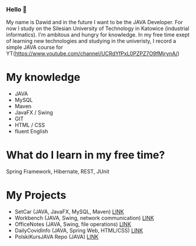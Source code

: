 ### Hello 👋
My name is Dawid and in the future I want to be the JAVA Developer. For now I study on the Silesian University of Technology in Katowice (industrial informatics). I'm ambitous and hungry for knowledge. In my free time exept of learning new technologies and studying in the univeristy, I record a simple JAVA course for YT(https://www.youtube.com/channel/UCRdYfPxL0PZPZ7O9fMjrynA/)

# My knowledge
- JAVA
- MySQL
- Maven
- JavaFX / Swing
- GIT
- HTML / CSS
- fluent English


# What do I learn in my free time?
Spring Framework, Hibernate, REST, JUnit

# My Projects
* SetCar (JAVA, JavaFX, MySQL, Maven) [LINK](https://github.com/longdavid2k17/setcar)
* Workbench (JAVA, Swing, network communication) [LINK](https://https://github.com/longdavid2k17/workbench)
* OfficeNotes (JAVA, Swing, file operations) [LINK](https://github.com/longdavid2k17/officenotes)
* DailyCovidInfo (JAVA, Spring Web, HTML/CSS) [LINK](https://github.com/longdavid2k17/DailyCovidInfo)
* PolskiKursJAVA Repo (JAVA) [LINK](https://github.com/longdavid2k17/PolskiKursJAVA)

<!--
**longdavid2k17/longdavid2k17** is a ✨ _special_ ✨ repository because its `README.md` (this file) appears on your GitHub profile.

Here are some ideas to get you started:

- 🔭 I’m currently working on ...
- 🌱 I’m currently learning ...
- 👯 I’m looking to collaborate on ...
- 🤔 I’m looking for help with ...
- 💬 Ask me about ...
- 📫 How to reach me: ...
- 😄 Pronouns: ...
- ⚡ Fun fact: ...
-->
